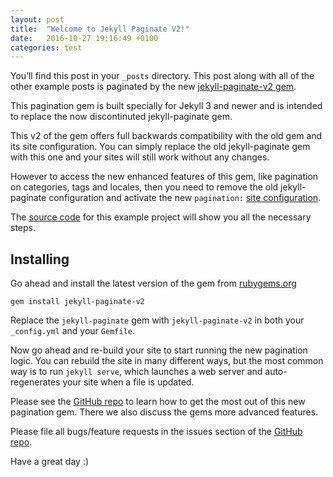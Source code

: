 ```yaml
---
layout: post
title:  "Welcome to Jekyll Paginate V2!"
date:   2016-10-27 19:16:49 +0100
categories: test
---
```


You’ll find this post in your `_posts` directory. This post along with all of the other example posts is paginated by the new [jekyll-paginate-v2 gem](https://github.com/sverrirs/jekyll-paginate-v2).

This pagination gem is built specially for Jekyll 3 and newer and is intended to replace the now discontinuted jekyll-paginate gem. 

This v2 of the gem offers full backwards compatibility with the old gem and its site configuration. You can simply replace the old jekyll-paginate gem with this one and your sites will still work without any changes.

However to access the new enhanced features of this gem, like pagination on categories, tags and locales, then you need to remove the old jekyll-paginate configuration and activate the new `pagination:` [site configuration](https://github.com/sverrirs/jekyll-paginate-v2#site-configuration). 

The [source code](https://github.com/sverrirs/jekyll-paginate-v2/tree/master/examples) for this example project will show you all the necessary steps.

## Installing

Go ahead and install the latest version of the gem from [rubygems.org](https://rubygems.org/gems/jekyll-paginate-v2)

```
gem install jekyll-paginate-v2
```

Replace the `jekyll-paginate` gem with `jekyll-paginate-v2` in both your `_config.yml` and your `Gemfile`.

Now go ahead and re-build your site to start running the new pagination logic. You can rebuild the site in many different ways, but the most common way is to run `jekyll serve`, which launches a web server and auto-regenerates your site when a file is updated.

Please see the [GitHub repo](https://github.com/sverrirs/jekyll-paginate-v2) to learn how to get the most out of this new pagination gem. There we also discuss the gems more advanced features. 

Please file all bugs/feature requests in the issues section of the [GitHub repo](https://github.com/sverrirs/jekyll-paginate-v2/issues).

Have a great day :)
